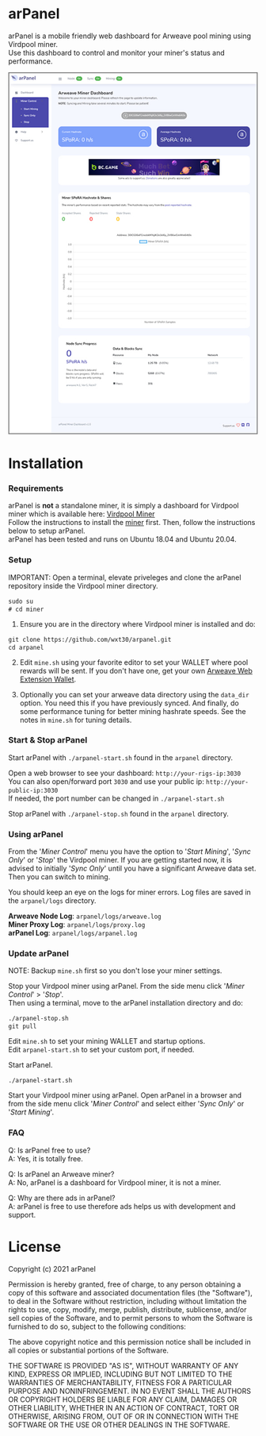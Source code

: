 # arPanel
arPanel is a mobile friendly web dashboard for Arweave pool mining using Virdpool miner.  
Use this dashboard to control and monitor your miner's status and performance.  

![arPanel Miner Dashboard](https://github.com/wxt30/arpanel/blob/master/public/images/arpanel-demo.jpg)

# Installation

### Requirements
arPanel is **not** a standalone miner, it is simply a dashboard for Virdpool miner which is available here: [Virdpool Miner](https://github.com/virdpool/miner)  
Follow the instructions to install the [miner](https://github.com/virdpool/miner) first. Then, follow the instructions below to setup arPanel.  
arPanel has been tested and runs on Ubuntu 18.04 and Ubuntu 20.04.

### Setup
IMPORTANT: Open a terminal, elevate priveleges and clone the arPanel repository inside the Virdpool miner directory.
```
sudo su
# cd miner
```
1) Ensure you are in the directory where Virdpool miner is installed and do:  
```
git clone https://github.com/wxt30/arpanel.git
cd arpanel
```
2) Edit `mine.sh` using your favorite editor to set your WALLET where pool rewards will be sent. If you don't have one, get your own [Arweave Web Extension Wallet](https://docs.arweave.org/info/wallets/arweave-web-extension-wallet).

3) Optionally you can set your arweave data directory using the `data_dir` option. You need this if you have previously synced. And finally, do some performance tuning for better mining hashrate speeds. See the notes in `mine.sh` for tuning details.

### Start & Stop arPanel
Start arPanel with `./arpanel-start.sh` found in the `arpanel` directory.  

Open a web browser to see your dashboard: `http://your-rigs-ip:3030`  
You can also open/forward port `3030` and use your public ip: `http://your-public-ip:3030`  
If needed, the port number can be changed in `./arpanel-start.sh`  

Stop arPanel with `./arpanel-stop.sh` found in the `arpanel` directory.

### Using arPanel
From the '*Miner Control*' menu you have the option to '*Start Mining*', '*Sync Only*' or '*Stop*' the Virdpool miner. If you are getting started now, it is advised to initially '*Sync Only*' until you have a significant Arweave data set.  Then you can switch to mining.  

You should keep an eye on the logs for miner errors. Log files are saved in the `arpanel/logs` directory.  

**Arweave Node Log**: `arpanel/logs/arweave.log`  
**Miner Proxy Log**: `arpanel/logs/proxy.log`  
**arPanel Log**: `arpanel/logs/arpanel.log`  

### Update arPanel
NOTE: Backup `mine.sh` first so you don't lose your miner settings.  

Stop your Virdpool miner using arPanel. From the side menu click '*Miner Control*' > '*Stop*'.  
Then using a terminal, move to the arPanel installation directory and do:
```
./arpanel-stop.sh
git pull
```
Edit `mine.sh` to set your mining WALLET and startup options.  
Edit `arpanel-start.sh` to set your custom port, if needed.  

Start arPanel.
```
./arpanel-start.sh
```
Start your Virdpool miner using arPanel. Open arPanel in a browser and from the side menu click '*Miner Control*' and select either '*Sync Only*' or '*Start Mining*'.

### FAQ
Q: Is arPanel free to use?  
A: Yes, it is totally free.  

Q: Is arPanel an Arweave miner?  
A: No, arPanel is a dashboard for Virdpool miner, it is not a miner.  

Q: Why are there ads in arPanel?  
A: arPanel is free to use therefore ads helps us with development and support.

# License
Copyright (c) 2021 arPanel

Permission is hereby granted, free of charge, to any person obtaining a copy of this software and associated documentation files (the "Software"), to deal in the Software without restriction, including without limitation the rights to use, copy, modify, merge, publish, distribute, sublicense, and/or sell copies of the Software, and to permit persons to whom the Software is furnished to do so, subject to the following conditions:

The above copyright notice and this permission notice shall be included in all copies or substantial portions of the Software.

THE SOFTWARE IS PROVIDED "AS IS", WITHOUT WARRANTY OF ANY KIND, EXPRESS OR IMPLIED, INCLUDING BUT NOT LIMITED TO THE WARRANTIES OF MERCHANTABILITY, FITNESS FOR A PARTICULAR PURPOSE AND NONINFRINGEMENT. IN NO EVENT SHALL THE AUTHORS OR COPYRIGHT HOLDERS BE LIABLE FOR ANY CLAIM, DAMAGES OR OTHER LIABILITY, WHETHER IN AN ACTION OF CONTRACT, TORT OR OTHERWISE, ARISING FROM, OUT OF OR IN CONNECTION WITH THE SOFTWARE OR THE USE OR OTHER DEALINGS IN THE SOFTWARE.
